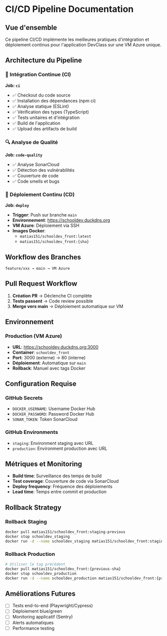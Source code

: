# CI/CD Pipeline Documentation

## Vue d'ensemble

Ce pipeline CI/CD implémente les meilleures pratiques d'intégration et déploiement continus pour l'application DevClass sur une VM Azure unique.

## Architecture du Pipeline

### 🔄 Intégration Continue (CI)

**Job: `ci`**
- ✅ Checkout du code source
- ✅ Installation des dépendances (npm ci)
- ✅ Analyse statique (ESLint)  
- ✅ Vérification des types (TypeScript)
- ✅ Tests unitaires et d'intégration
- ✅ Build de l'application
- ✅ Upload des artifacts de build

### 🔍 Analyse de Qualité

**Job: `code-quality`**
- ✅ Analyse SonarCloud
- ✅ Détection des vulnérabilités
- ✅ Couverture de code
- ✅ Code smells et bugs

### 🚀 Déploiement Continu (CD)

**Job: `deploy`**
- **Trigger**: Push sur branche `main`
- **Environnement**: https://schooldev.duckdns.org
- **VM Azure**: Déploiement via SSH
- **Images Docker**: 
  - `matias151/schooldev_front:latest`
  - `matias151/schooldev_front:{sha}`

## Workflow des Branches

```
feature/xxx → main → VM Azure
```

## Pull Request Workflow

1. **Création PR** → Déclenche CI complète
2. **Tests passent** → Code review possible  
3. **Merge vers main** → Déploiement automatique sur VM

## Environnement

### Production (VM Azure)
- **URL**: https://schooldev.duckdns.org:3000
- **Container**: `schooldev_front`
- **Port**: 3000 (externe) → 80 (interne)
- **Déploiement**: Automatique sur `main`
- **Rollback**: Manuel avec tags Docker

## Configuration Requise

### GitHub Secrets
- `DOCKER_USERNAME`: Username Docker Hub
- `DOCKER_PASSWORD`: Password Docker Hub  
- `SONAR_TOKEN`: Token SonarCloud

### GitHub Environments
- `staging`: Environment staging avec URL
- `production`: Environment production avec URL

## Métriques et Monitoring

- **Build time**: Surveillance des temps de build
- **Test coverage**: Couverture de code via SonarCloud
- **Deploy frequency**: Fréquence des déploiements
- **Lead time**: Temps entre commit et production

## Rollback Strategy

### Rollback Staging
```bash
docker pull matias151/schooldev_front:staging-previous
docker stop schooldev_staging
docker run -d --name schooldev_staging matias151/schooldev_front:staging-previous
```

### Rollback Production
```bash
# Utiliser le tag précédent
docker pull matias151/schooldev_front:{previous-sha}
docker stop schooldev_production  
docker run -d --name schooldev_production matias151/schooldev_front:{previous-sha}
```

## Améliorations Futures

- [ ] Tests end-to-end (Playwright/Cypress)
- [ ] Déploiement blue/green
- [ ] Monitoring applicatif (Sentry)
- [ ] Alerts automatiques
- [ ] Performance testing